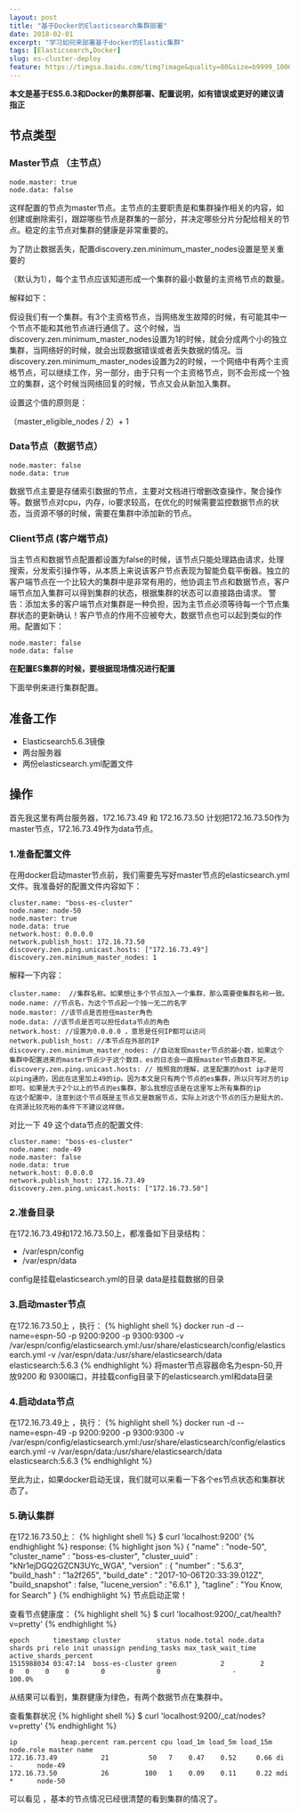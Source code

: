 ```yaml
---
layout: post
title: "基于Docker的Elasticsearch集群部署"
date: 2018-02-01
excerpt: "学习如何来部署基于docker的Elastic集群"
tags: [Elasticsearch,Docker]
slug: es-cluster-deploy
feature: https://timgsa.baidu.com/timg?image&quality=80&size=b9999_10000&sec=1522529065850&di=bce729e3ef9b209231542ffaceab6c6d&imgtype=0&src=http%3A%2F%2Fstatic.oschina.net%2Fuploads%2Fspace%2F2015%2F0703%2F102419_1Siv_943418.jpg
---
```




**本文是基于ES5.6.3和Docker的集群部署、配置说明，如有错误或更好的建议请指正**

## 节点类型

### Master节点 （主节点）
```
node.master: true 
node.data: false
```
这样配置的节点为master节点。主节点的主要职责是和集群操作相关的内容，如创建或删除索引，跟踪哪些节点是群集的一部分，并决定哪些分片分配给相关的节点。稳定的主节点对集群的健康是非常重要的。

为了防止数据丢失，配置discovery.zen.minimum_master_nodes设置是至关重要的

（默认为1），每个主节点应该知道形成一个集群的最小数量的主资格节点的数量。

解释如下：

​ 假设我们有一个集群。有3个主资格节点，当网络发生故障的时候，有可能其中一个节点不能和其他节点进行通信了。这个时候，当discovery.zen.minimum_master_nodes设置为1的时候，就会分成两个小的独立集群，当网络好的时候，就会出现数据错误或者丢失数据的情况。当discovery.zen.minimum_master_nodes设置为2的时候，一个网络中有两个主资格节点，可以继续工作，另一部分，由于只有一个主资格节点，则不会形成一个独立的集群，这个时候当网络回复的时候，节点又会从新加入集群。

设置这个值的原则是：

（master_eligible_nodes / 2）+ 1

### Data节点（数据节点）

```
node.master: false 
node.data: true
```
数据节点主要是存储索引数据的节点，主要对文档进行增删改查操作，聚合操作等。数据节点对cpu，内存，io要求较高，在优化的时候需要监控数据节点的状态，当资源不够的时候，需要在集群中添加新的节点。


### Client节点 (客户端节点)
当主节点和数据节点配置都设置为false的时候，该节点只能处理路由请求，处理搜索，分发索引操作等，从本质上来说该客户节点表现为智能负载平衡器。独立的客户端节点在一个比较大的集群中是非常有用的，他协调主节点和数据节点，客户端节点加入集群可以得到集群的状态，根据集群的状态可以直接路由请求。 
警告：添加太多的客户端节点对集群是一种负担，因为主节点必须等待每一个节点集群状态的更新确认！客户节点的作用不应被夸大，数据节点也可以起到类似的作用。配置如下：
 ```
node.master: false 
node.data: false
 ```

**在配置ES集群的时候，要根据现场情况进行配置**

下面举例来进行集群配置。
## 准备工作
 - Elasticsearch5.6.3镜像
 - 两台服务器
 - 两份elasticsearch.yml配置文件

## 操作

首先我这里有两台服务器，172.16.73.49 和 172.16.73.50 
计划把172.16.73.50作为master节点，172.16.73.49作为data节点。

### 1.准备配置文件

在用docker启动master节点前，我们需要先写好master节点的elasticsearch.yml文件。我准备好的配置文件内容如下：
 ```
cluster.name: "boss-es-cluster"
node.name: node-50
node.master: true
node.data: true
network.host: 0.0.0.0
network.publish_host: 172.16.73.50
discovery.zen.ping.unicast.hosts: ["172.16.73.49"]
discovery.zen.minimum_master_nodes: 1
 ```

解释一下内容：

 ```
cluster.name:  //集群名称。如果想让多个节点加入一个集群，那么需要使集群名称一致。
node.name: //节点名，为这个节点起一个独一无二的名字
node.master: //该节点是否担任master角色
node.data: //该节点是否可以担任data节点的角色
network.host: //设置为0.0.0.0 ，意思是任何IP都可以访问
network.publish_host: //本节点在外部的IP
discovery.zen.minimum_master_nodes: //自动发现master节点的最小数，如果这个集群中配置进来的master节点少于这个数目，es的日志会一直报master节点数目不足。
discovery.zen.ping.unicast.hosts: // 按照我的理解，这里配置的host ip才是可以ping通的，因此在这里加上49的ip。因为本文是只有两个节点的es集群，所以只写对方的ip即可。如果是大于2个以上的节点的es集群，那么我想应该是在这里写上所有集群的ip
在这个配置中，注意到这个节点既是主节点又是数据节点，实际上对这个节点的压力是挺大的，在资源比较充裕的条件下不建议这样做。

 ```

对比一下 49 这个data节点的配置文件:
 ```
cluster.name: "boss-es-cluster"
node.name: node-49
node.master: false
node.data: true
network.host: 0.0.0.0
network.publish_host: 172.16.73.49
discovery.zen.ping.unicast.hosts: ["172.16.73.50"]
 ```

### 2.准备目录
在172.16.73.49和172.16.73.50上，都准备如下目录结构：

- /var/espn/config
- /var/espn/data

config是挂载elasticsearch.yml的目录
data是挂载数据的目录


### 3.启动master节点
在172.16.73.50上 ，执行：
{% highlight shell %}
docker run -d --name=espn-50 -p 9200:9200 -p 9300:9300  -v /var/espn/config/elasticsearch.yml:/usr/share/elasticsearch/config/elasticsearch.yml -v /var/espn/data:/usr/share/elasticsearch/data elasticsearch:5.6.3
{% endhighlight %}
将master节点容器命名为espn-50,开放9200 和 9300端口，并挂载config目录下的elasticsearch.yml和data目录


### 4.启动data节点

在172.16.73.49上 ，执行：
{% highlight shell %}
docker run -d --name=espn-49 -p 9200:9200 -p 9300:9300  -v /var/espn/config/elasticsearch.yml:/usr/share/elasticsearch/config/elasticsearch.yml -v /var/espn/data:/usr/share/elasticsearch/data elasticsearch:5.6.3
{% endhighlight %}

至此为止，如果docker启动无误，我们就可以来看一下各个es节点状态和集群状态了。


### 5.确认集群

在172.16.73.50上：
{% highlight shell %}
$ curl 'localhost:9200'
{% endhighlight %}
response:
{% highlight json %}
{
  "name" : "node-50",
  "cluster_name" : "boss-es-cluster",
  "cluster_uuid" : "kNr1ejDGQ2GZCN3UYc_WGA",
  "version" : {
    "number" : "5.6.3",
    "build_hash" : "1a2f265",
    "build_date" : "2017-10-06T20:33:39.012Z",
    "build_snapshot" : false,
    "lucene_version" : "6.6.1"
  },
  "tagline" : "You Know, for Search"
}
{% endhighlight %}
节点启动正常！

查看节点健康度：
{% highlight shell %}
$ curl 'localhost:9200/_cat/health?v=pretty' 
{% endhighlight %}
 ```
epoch      timestamp cluster         status node.total node.data shards pri relo init unassign pending_tasks max_task_wait_time active_shards_percent
1515988034 03:47:14  boss-es-cluster green           2         2      0   0    0    0        0             0                  -                100.0%
 ```

从结果可以看到，集群健康为绿色，有两个数据节点在集群中。

查看集群状况
{% highlight shell %}
$ curl 'localhost:9200/_cat/nodes?v=pretty' 
{% endhighlight %}
 ```
ip           heap.percent ram.percent cpu load_1m load_5m load_15m node.role master name
172.16.73.49           21          50   7    0.47    0.52     0.66 di        -      node-49
172.16.73.50           26         100   1    0.09    0.11     0.22 mdi       *      node-50
 ```
可以看见 ，基本的节点情况已经很清楚的看到集群的情况了。

